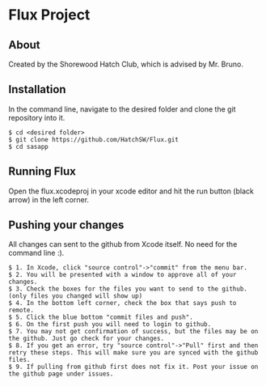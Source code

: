 # Flux Project

## About
Created by the Shorewood Hatch Club, which is advised by Mr. Bruno.

## Installation
In the command line, navigate to the desired folder and clone the git repository into it.
```
$ cd <desired folder>
$ git clone https://github.com/HatchSW/Flux.git
$ cd sasapp
```

## Running Flux
Open the flux.xcodeproj in your xcode editor and hit the run button (black arrow) in the left corner.

## Pushing your changes
All changes can sent to the github from Xcode itself. No need for the command line :).

```
$ 1. In Xcode, click "source control"->"commit" from the menu bar.
$ 2. You will be presented with a window to approve all of your changes.
$ 3. Check the boxes for the files you want to send to the github. (only files you changed will show up)
$ 4. In the bottom left corner, check the box that says push to remote.
$ 5. Click the blue bottom "commit files and push".
$ 6. On the first push you will need to login to github.
$ 7. You may not get confirmation of success, but the files may be on the github. Just go check for your changes.
$ 8. If you get an error, try "source control"->"Pull" first and then retry these steps. This will make sure you are synced with the github files.
$ 9. If pulling from github first does not fix it. Post your issue on the github page under issues.
```

